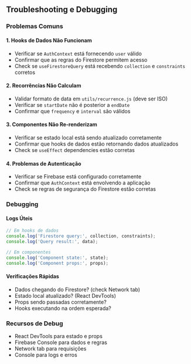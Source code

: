 ## Troubleshooting e Debugging

### Problemas Comuns

#### 1. Hooks de Dados Não Funcionam
- Verificar se `AuthContext` está fornecendo `user` válido
- Confirmar que as regras do Firestore permitem acesso
- Check se `useFirestoreQuery` está recebendo `collection` e `constraints` corretos

#### 2. Recorrências Não Calculam
- Validar formato de data em `utils/recurrence.js` (deve ser ISO)
- Verificar se `startDate` não é posterior a `endDate`
- Confirmar que `frequency` e `interval` são válidos

#### 3. Componentes Não Re-renderizam
- Verificar se estado local está sendo atualizado corretamente
- Confirmar que hooks de dados estão retornando dados atualizados
- Check se `useEffect` dependencies estão corretas

#### 4. Problemas de Autenticação
- Verificar se Firebase está configurado corretamente
- Confirmar que `AuthContext` está envolvendo a aplicação
- Check se regras de segurança do Firestore estão corretas

### Debugging

#### Logs Úteis
```javascript
// Em hooks de dados
console.log('Firestore query:', collection, constraints);
console.log('Query result:', data);

// Em componentes
console.log('Component state:', state);
console.log('Component props:', props);
```

#### Verificações Rápidas
- Dados chegando do Firestore? (check Network tab)
- Estado local atualizado? (React DevTools)
- Props sendo passadas corretamente?
- Hooks executando na ordem esperada?

### Recursos de Debug
- React DevTools para estado e props
- Firebase Console para dados e regras
- Network tab para requisições
- Console para logs e erros
